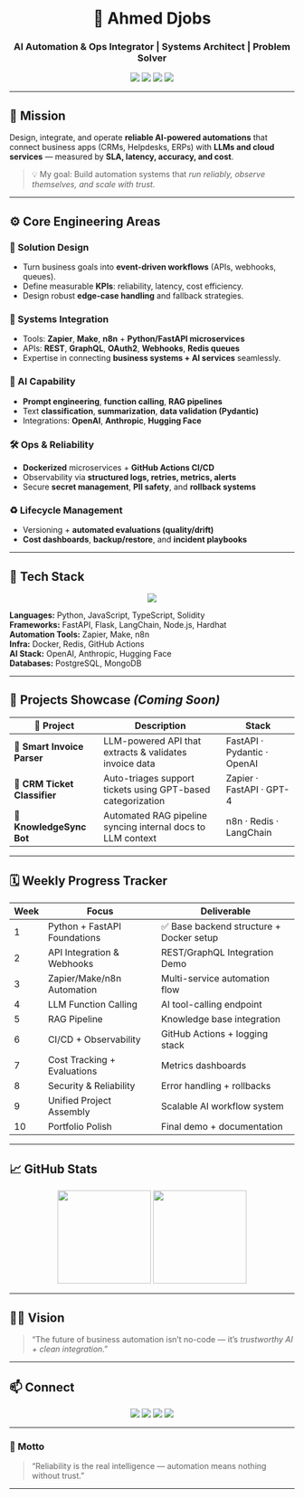 <!--
========================================================
  🤖 Ahmed Djobs — AI Automation & Ops Integrator
  Professionally styled README for portfolio visibility
========================================================
-->

<h1 align="center">🤖 Ahmed Djobs</h1>
<h3 align="center">AI Automation & Ops Integrator | Systems Architect | Problem Solver</h3>

<p align="center">
  <img src="https://img.shields.io/badge/AI_Automation-Engineer-blueviolet?style=for-the-badge&logo=openai" />
  <img src="https://img.shields.io/badge/FastAPI-Backend-green?style=for-the-badge&logo=fastapi" />
  <img src="https://img.shields.io/badge/Zapier-Make-n8n-orange?style=for-the-badge&logo=zapier" />
  <img src="https://img.shields.io/badge/CI/CD-GitHub_Actions-blue?style=for-the-badge&logo=githubactions" />
</p>

---

## 🧭 Mission

Design, integrate, and operate **reliable AI-powered automations** that connect business apps (CRMs, Helpdesks, ERPs) with **LLMs and cloud services** — measured by **SLA, latency, accuracy, and cost**.

> 💡 My goal: Build automation systems that *run reliably, observe themselves, and scale with trust.*

---

## ⚙️ Core Engineering Areas

### 🧩 Solution Design
- Turn business goals into **event-driven workflows** (APIs, webhooks, queues).  
- Define measurable **KPIs**: reliability, latency, cost efficiency.  
- Design robust **edge-case handling** and fallback strategies.

### 🔗 Systems Integration
- Tools: **Zapier**, **Make**, **n8n** + **Python/FastAPI microservices**  
- APIs: **REST**, **GraphQL**, **OAuth2**, **Webhooks**, **Redis queues**  
- Expertise in connecting **business systems + AI services** seamlessly.

### 🧠 AI Capability
- **Prompt engineering**, **function calling**, **RAG pipelines**  
- Text **classification**, **summarization**, **data validation (Pydantic)**  
- Integrations: **OpenAI**, **Anthropic**, **Hugging Face**

### 🛠 Ops & Reliability
- **Dockerized** microservices + **GitHub Actions CI/CD**  
- Observability via **structured logs, retries, metrics, alerts**  
- Secure **secret management**, **PII safety**, and **rollback systems**

### ♻️ Lifecycle Management
- Versioning + **automated evaluations (quality/drift)**  
- **Cost dashboards**, **backup/restore**, and **incident playbooks**

---

## 🧱 Tech Stack

<p align="center">
  <img src="https://skillicons.dev/icons?i=python,fastapi,docker,postgres,redis,git,githubactions,linux,js,typescript,nodejs,solidity,hardhat,openai,vscode" />
</p>

**Languages:** Python, JavaScript, TypeScript, Solidity  
**Frameworks:** FastAPI, Flask, LangChain, Node.js, Hardhat  
**Automation Tools:** Zapier, Make, n8n  
**Infra:** Docker, Redis, GitHub Actions  
**AI Stack:** OpenAI, Anthropic, Hugging Face  
**Databases:** PostgreSQL, MongoDB  

---

## 🧰 Projects Showcase *(Coming Soon)*

| 🧩 Project | Description | Stack |
|-------------|-------------|--------|
| 🧾 **Smart Invoice Parser** | LLM-powered API that extracts & validates invoice data | FastAPI · Pydantic · OpenAI |
| 🤖 **CRM Ticket Classifier** | Auto-triages support tickets using GPT-based categorization | Zapier · FastAPI · GPT-4 |
| 🔄 **KnowledgeSync Bot** | Automated RAG pipeline syncing internal docs to LLM context | n8n · Redis · LangChain |

---

## 🗓 Weekly Progress Tracker

| Week | Focus | Deliverable |
|------|--------|-------------|
| 1 | Python + FastAPI Foundations | ✅ Base backend structure + Docker setup |
| 2 | API Integration & Webhooks | REST/GraphQL Integration Demo |
| 3 | Zapier/Make/n8n Automation | Multi-service automation flow |
| 4 | LLM Function Calling | AI tool-calling endpoint |
| 5 | RAG Pipeline | Knowledge base integration |
| 6 | CI/CD + Observability | GitHub Actions + logging stack |
| 7 | Cost Tracking + Evaluations | Metrics dashboards |
| 8 | Security & Reliability | Error handling + rollbacks |
| 9 | Unified Project Assembly | Scalable AI workflow system |
| 10 | Portfolio Polish | Final demo + documentation |

---

## 📈 GitHub Stats

<p align="center">
  <img height="165" src="https://github-readme-stats.vercel.app/api?username=ahmeddjobs&show_icons=true&theme=radical" />
  <img height="165" src="https://github-readme-streak-stats.herokuapp.com/?user=ahmeddjobs&theme=radical" />
</p>

---

## 🧗‍♂️ Vision

> “The future of business automation isn’t no-code — it’s *trustworthy AI + clean integration*.”

---

## 📫 Connect

<p align="center">
  <a href="https://linkedin.com/in/ahmeddjobs"><img src="https://img.shields.io/badge/LinkedIn-Profile-blue?style=for-the-badge&logo=linkedin" /></a>
  <a href="mailto:contact@djobs.net"><img src="https://img.shields.io/badge/Email-Me-green?style=for-the-badge&logo=gmail" /></a>
  <a href="https://djobs.net"><img src="https://img.shields.io/badge/Website-djobs.net-black?style=for-the-badge&logo=firefox" /></a>
  <a href="https://github.com/ahmeddjobs"><img src="https://img.shields.io/badge/GitHub-Repos-black?style=for-the-badge&logo=github" /></a>
</p>

---

### 🏁 Motto

> “Reliability is the real intelligence — automation means nothing without trust.”

---
